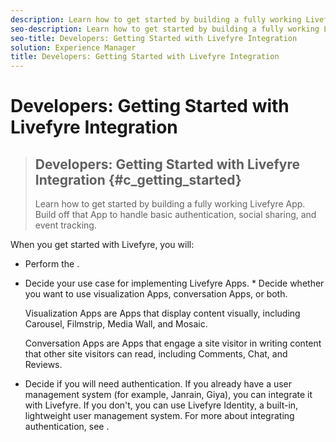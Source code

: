 ```yaml
---
description: Learn how to get started by building a fully working Livefyre App. Build off that App to handle basic authentication, social sharing, and event tracking.
seo-description: Learn how to get started by building a fully working Livefyre App. Build off that App to handle basic authentication, social sharing, and event tracking.
seo-title: Developers: Getting Started with Livefyre Integration
solution: Experience Manager
title: Developers: Getting Started with Livefyre Integration
---
```


# Developers: Getting Started with Livefyre Integration


>## Developers: Getting Started with Livefyre Integration {#c_getting_started}
>Learn how to get started by building a fully working Livefyre App. Build off that App to handle basic authentication, social sharing, and event tracking.

<!-- c_getting_started.dita -->
When you get started with Livefyre, you will:

* Perform the [](c_implementation_process.md#c_implementation_process).
* Decide your use case for implementing Livefyre Apps.
  *
  Decide whether you want to use visualization Apps, conversation Apps, or both.
  
  Visualization Apps are Apps that display content visually, including Carousel, Filmstrip, Media Wall, and Mosaic.
  
  Conversation Apps are Apps that engage a site visitor in writing content that other site visitors can read, including Comments, Chat, and Reviews.
  
  
* Decide if you will need authentication. If you already have a user management system (for example, Janrain, Giya), you can integrate it with Livefyre. If you don't, you can use Livefyre Identity, a built-in, lightweight user management system. For more about integrating authentication, see [](t_about_identity_integration.md#t_about_identity_integration).
